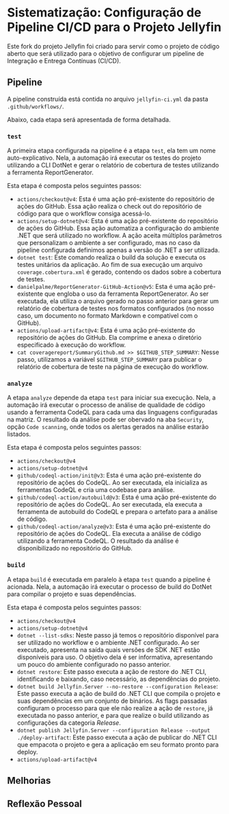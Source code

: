 # Sistematização: Configuração de Pipeline CI/CD para o Projeto Jellyfin

Este fork do projeto Jellyfin foi criado para servir como o projeto de código aberto que será utilizado para o objetivo de configurar um pipeline de Integração e Entrega Contínuas (CI/CD).

## Pipeline

A pipeline construída está contida no arquivo `jellyfin-ci.yml` da pasta `.github/workflows/`.

Abaixo, cada etapa será apresentada de forma detalhada.

### `test`

A primeira etapa configurada na pipeline é a etapa `test`, ela tem um nome auto-explicativo. Nela, a automação irá executar os testes do projeto utilizando a CLI DotNet e gerar o relatório de cobertura de testes utilizando a ferramenta ReportGenerator.

Esta etapa é composta pelos seguintes passos:

- `actions/checkout@v4`: Esta é uma ação pré-existente do repositório de ações do GitHub. Essa ação realiza o check out do repositório de código para que o workflow consiga acessá-lo.
- `actions/setup-dotnet@v4`: Esta é uma ação pré-existente do repositório de ações do GitHub. Essa ação automatiza a configuração do ambiente .NET que será utilizado no workflow. A ação aceita múltiplos parâmetros que personalizam o ambiente a ser configurado, mas no caso da pipeline configurada definimos apenas a versão do .NET a ser utilizada. 
- `dotnet test`: Este comando realiza o build da solução e executa os testes unitários da aplicação. Ao fim de sua execução um arquivo `coverage.cobertura.xml` é gerado, contendo os dados sobre a cobertura de testes.
- `danielpalme/ReportGenerator-GitHub-Action@v5`: Esta é uma ação pré-existente que engloba o uso da ferramenta ReportGenerator. Ao ser executada, ela utiliza o arquivo gerado no passo anterior para gerar um relatório de cobertura de testes nos formatos configurados (no nosso caso, um documento no formato Markdown e compatível com o GitHub).
- `actions/upload-artifact@v4`: Esta é uma ação pré-existente do repositório de ações do GitHub. Ela comprime e anexa o diretório especificado à execução do workflow. 
- `cat coveragereport/SummaryGithub.md >> $GITHUB_STEP_SUMMARY`: Nesse passo, utilizamos a variável `$GITHUB_STEP_SUMMARY` para publicar o relatório de cobertura de teste na página de execução do workflow.

### `analyze`

A etapa `analyze` depende da etapa `test` para iniciar sua execução. Nela, a automação irá executar o processo de análise de qualidade de código usando a ferramenta CodeQL para cada uma das linguagens configuradas na matriz. O resultado da análise pode ser obervado na aba `Security`, opção `Code scanning`, onde todos os alertas gerados na análise estarão listados.

Esta etapa é composta pelos seguintes passos:

- `actions/checkout@v4`
- `actions/setup-dotnet@v4`
- `github/codeql-action/init@v3`: Esta é uma ação pré-existente do repositório de ações do CodeQL. Ao ser executada, ela inicializa as ferramentas CodeQL e cria uma codebase para análise.
- `github/codeql-action/autobuild@v3`: Esta é uma ação pré-existente do repositório de ações do CodeQL. Ao ser executada, ela executa a ferramenta de autobuild do CodeQL e prepara o artefato para a análise de código.
- `github/codeql-action/analyze@v3`: Esta é uma ação pré-existente do repositório de ações do CodeQL. Ela executa a análise de código utilizando a ferramenta CodeQL. O resultado da análise é disponibilizado no repositório do GitHub.

### `build`

A etapa `build` é executada em paralelo à etapa `test` quando a pipeline é acionada. Nela, a automação irá executar o processo de build do DotNet para compilar o projeto e suas dependências.

Esta etapa é composta pelos seguintes passos:

- `actions/checkout@v4`
- `actions/setup-dotnet@v4`
- `dotnet --list-sdks`: Neste passo já temos o repositório disponível para ser utilizado no workflow e o ambiente .NET configurado. Ao ser executado, apresenta na saída quais versões de SDK .NET estão disponíveis para uso. O objetivo dela é ser informativa, apresentando um pouco do ambiente configurado no passo anterior.
- `dotnet restore`: Este passo executa a ação de restore do .NET CLI, identificando e baixando, caso necessário, as dependências do projeto.
- `dotnet build Jellyfin.Server --no-restore --configuration Release`: Este passo executa a ação de build do .NET CLI que compila o projeto e suas dependências em um conjunto de binários. As flags passadas configuram o processo para que ele não realize a ação de `restore`, já executada no passo anterior, e para que realize o build utilizando as configurações da categoria *Release*.
- `dotnet publish Jellyfin.Server --configuration Release --output ./deploy-artifact`: Este passo executa a ação de publicar do .NET CLI que empacota o projeto e  gera a aplicação em seu formato pronto para deploy.
- `actions/upload-artifact@v4`

## Melhorias

## Reflexão Pessoal